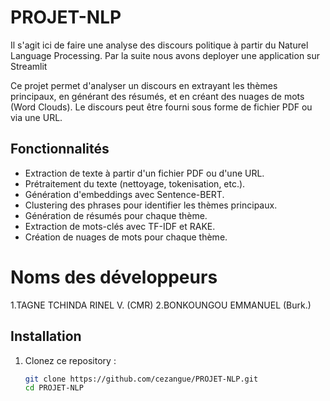 # PROJET-NLP
Il s'agit ici de faire une analyse des discours politique à partir du Naturel Language Processing. Par la suite nous avons deployer une application sur Streamlit


Ce projet permet d'analyser un discours en extrayant les thèmes principaux, en générant des résumés, et en créant des nuages de mots (Word Clouds). Le discours peut être fourni sous forme de fichier PDF ou via une URL.

## Fonctionnalités

- Extraction de texte à partir d'un fichier PDF ou d'une URL.
- Prétraitement du texte (nettoyage, tokenisation, etc.).
- Génération d'embeddings avec Sentence-BERT.
- Clustering des phrases pour identifier les thèmes principaux.
- Génération de résumés pour chaque thème.
- Extraction de mots-clés avec TF-IDF et RAKE.
- Création de nuages de mots pour chaque thème.

# Noms des développeurs
1.TAGNE TCHINDA RINEL V. (CMR)
2.BONKOUNGOU EMMANUEL (Burk.)
## Installation

1. Clonez ce repository :

   ```bash
   git clone https://github.com/cezangue/PROJET-NLP.git
   cd PROJET-NLP
